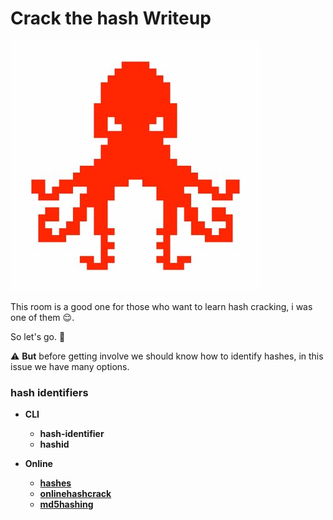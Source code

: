 # Crack the hash Writeup
![Crack the hash image](./CrackTheHash.jpeg)

This room is a good one for those who want to learn hash cracking, i was one of them  :relieved:.

So let's go.  :punch:

:warning: **But** before getting involve we should know how to identify hashes, in this issue we have many options.

### hash identifiers
* **CLI**

  - **hash-identifier**
  - **hashid**

* **Online**

  * [**hashes**](https://hashes.com/en/tools/hash_identifier)
  * [**onlinehashcrack**](https://www.onlinehashcrack.com/hash-identification.php)
  * [**md5hashing**](https://md5hashing.net/hash_type_checker)
